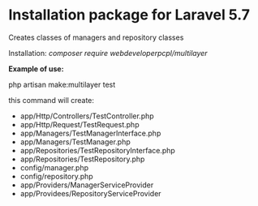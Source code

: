 # Installation package for Laravel 5.7
Creates classes of managers and repository classes

Installation: *composer require webdeveloperpcpl/multilayer*

**Example of use:**

php artisan make:multilayer test

this command will create:
- app/Http/Controllers/TestController.php
- app/Http/Request/TestRequest.php
- app/Managers/TestManagerInterface.php
- app/Managers/TestManager.php
- app/Repositories/TestRepositoryInterface.php
- app/Repositories/TestRepository.php
- config/manager.php
- config/repository.php
- app/Providers/ManagerServiceProvider
- app/Providees/RepositoryServiceProvider
